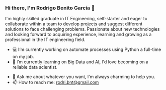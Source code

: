 ### Hi there, I'm Rodrigo Benito García 👋

I'm highly skilled graduate in IT Engineering, self-starter and eager to collaborate within a team to develop projects and suggest different solutions to face challenging problems. Passionate about new technologies and looking forward to acquiring experience, learning and growing as a professional in the IT engineering field.

- 💻 I’m currently working on automate processes using Python a full-time on my job.
- 🌱 I’m currently learning on Big Data and AI, I'd love becoming on a reliable data scientist.
<!--
- 👯 I’m looking to collaborate on ...
- 🤔 I’m looking for help with ...
-->
- 💬 Ask me about whatever you want, I'm always charming to help you.
- 📫 How to reach me: rodri.bnt@gmail.com
<!--
- 😄 Pronouns: ...
- ⚡ Fun fact: ...
-->
